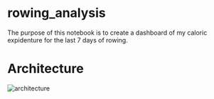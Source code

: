 # rowing_analysis
The purpose of this notebook is to create a dashboard of my caloric expidenture for the last 7 days of rowing.

# Architecture
![architecture](https://user-images.githubusercontent.com/88284521/210091222-290433fd-aed1-4e46-810e-d9cf38be885f.png)
